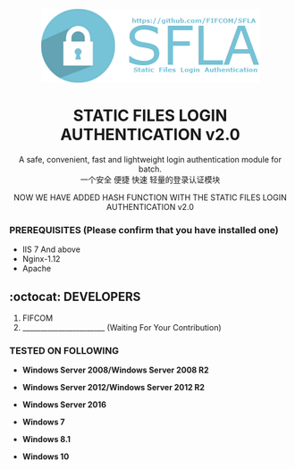 <p align="center">
  <img src="https://raw.githubusercontent.com/FIFCOM/SFLA/master/img/logo.png">  
</p>

<h1 align="center">STATIC FILES LOGIN AUTHENTICATION v2.0</h1>
<p align="center">
      A safe, convenient, fast and lightweight login authentication module for batch. </br> 一个安全 便捷 快速 轻量的登录认证模块 
</p>

<p align="center">
 NOW WE HAVE ADDED HASH FUNCTION WITH THE STATIC FILES LOGIN AUTHENTICATION v2.0
 
 
</p>

### PREREQUISITES (Please confirm that you have installed one)

* IIS 7 And above
* Nginx-1.12
* Apache

## :octocat: DEVELOPERS 
1. FIFCOM
2. _______________________ (Waiting For Your Contribution)

### TESTED ON FOLLOWING
* **Windows Server 2008/Windows Server 2008 R2**

* **Windows Server 2012/Windows Server 2012 R2**

* **Windows Server 2016**

* **Windows 7**

* **Windows 8.1**

* **Windows 10**
